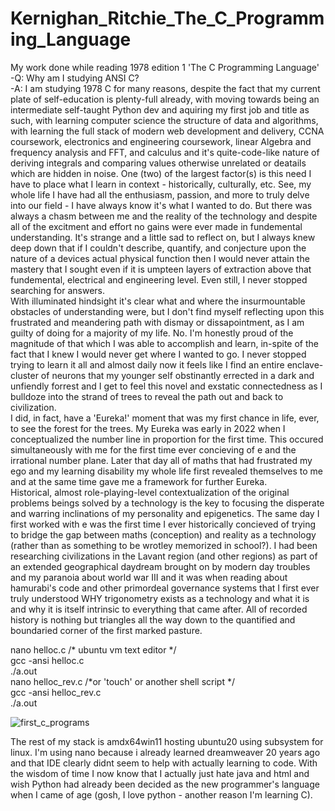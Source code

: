 # Kernighan_Ritchie_The_C_Programming_Language  
My work done while reading 1978 edition 1 'The C Programming Language'  
-Q: Why am I studying ANSI C?  
  -A: I am studying 1978 C for many reasons, despite the fact that my current plate of self-education is plenty-full already, with moving towards being an intermediate self-taught Python dev and aquiring my first job and title as such, with learning computer science the structure of data and algorithms, with learning the full stack of modern web development and delivery, CCNA coursework, electronics and engineering coursework, linear Algebra and frequency analysis and FFT, and calculus and it's quite-code-like nature of deriving integrals and comparing values otherwise unrelated or deatails which are hidden in noise. One (two) of the largest factor(s) is this need I have to place what I learn in context - historically, culturally, etc. See, my whole life I have had all the enthusiasm, passion, and more to truly delve into our field - I have always know it's what I wanted to do. But there was always a chasm between me and the reality of the technology and despite all of the excitment and effort no gains were ever made in fundemental understanding. It's strange and a little sad to reflect on, but I always knew deep down that if I couldn't describe, quantify, and conjecture upon the nature of a devices actual physical function then I would never attain the mastery that I sought even if it is umpteen layers of extraction above that fundemental, electrical and engineering level. Even still, I never stopped searching for answers.  
  With illuminated hindsight it's clear what and where the insurmountable obstacles of understanding were, but I don't find myself reflecting upon this frustrated and meandering path with dismay or dissapointment, as I am guilty of doing for a majority of my life. No. I'm honestly proud of the magnitude of that which I was able to accomplish and learn, in-spite of the fact that I knew I would never get where I wanted to go. I never stopped trying to learn it all and almost daily now it feels like I find an entire enclave-cluster of neurons that my younger self obstinantly errected in a dark and unfiendly forrest and I get to feel this novel and exstatic connectedness as I bulldoze into the strand of trees to reveal the path out and back to civilization.  
I did, in fact, have a 'Eureka!' moment that was my first chance in life, ever, to see the forest for the trees. My Eureka was early in 2022 when I conceptualized the number line in proportion for the first time. This occured simultaneously with me for the first time ever concieving of e and the irrational number plane. Later that day all of maths that had frustrated my ego and my learning disability my whole life first revealed themselves to me and at the same time gave me a framework for further Eureka.   
  Historical, almost role-playing-level contextualization of the original problems beings solved by a technology is the key to focusing the disperate and warring inclinations of my personality and epigenetics. The same day I first worked with e was the first time I ever historically concieved of trying to bridge the gap between maths (conception) and reality as a technology (rather than as something to be wrotley memorized in school?). I had been researching civilizations in the Lavant region (and other regions) as part of an extended geographical daydream brought on by modern day troubles and my paranoia about world war III and it was when reading about hamurabi's code and other primordeal governance systems that I first ever truly understood WHY trigonometry exists as a technology and what it is and why it is itself intrinsic to everything that came after. All of recorded history is nothing but triangles all the way down to the quantified and boundaried corner of the first marked pasture.  

nano helloc.c /* ubuntu vm text editor */  
gcc -ansi helloc.c  
./a.out  
nano helloc_rev.c /*or 'touch' or another shell script */  
gcc -ansi helloc_rev.c  
./a.out  

![first_c_programs](https://user-images.githubusercontent.com/106051413/201453456-2da8d5ff-5b39-40fe-aade-f9ca74751005.png)  

The rest of my stack is amdx64win11 hosting ubuntu20 using subsystem for linux. I'm using nano because i already learned dreamweaver 20 years ago and that IDE clearly didnt seem to help with actually learning to code. With the wisdom of time I now know that I actually just hate java and html and wish Python had already been decided as the new programmer's language when I came of age (gosh, I love python - another reason I'm learning C).

